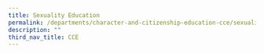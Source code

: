 ```yaml
---
title: Sexuality Education
permalink: /departments/character-and-citizenship-education-cce/sexuality-education
description: ""
third_nav_title: CCE
---
```

